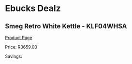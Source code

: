 
# Ebucks Dealz
## Smeg Retro White Kettle - KLF04WHSA
[Product Page](https://www.ebucks.com/web/shop/productSelected.do?prodId=1167474121&catId=704985963)

Price: R3659.00

Savings: 


	
